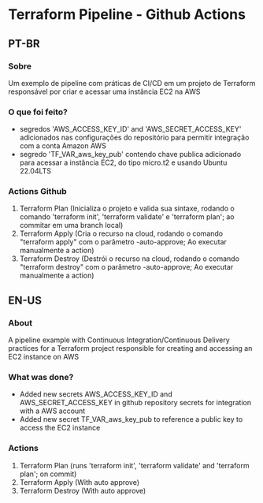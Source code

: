 # Terraform Pipeline - Github Actions  

## PT-BR
### Sobre 
Um exemplo de pipeline com práticas de CI/CD em um projeto de Terraform responsável por criar e acessar uma instância EC2 na AWS

### O que foi feito?
* segredos 'AWS_ACCESS_KEY_ID' and 'AWS_SECRET_ACCESS_KEY' adicionados nas configurações do repositório para permitir integração com a conta Amazon AWS
* segredo 'TF_VAR_aws_key_pub' contendo chave publica adicionado para acessar a instância EC2, do tipo micro.t2 e usando Ubuntu 22.04LTS

### Actions Github
1. Terraform Plan (Inicializa o projeto e valida sua sintaxe, rodando o comando 'terraform init', 'terraform validate' e 'terraform plan'; ao commitar em uma branch local)
2. Terraform Apply (Cria o recurso na cloud, rodando o comando "terraform apply" com o parâmetro -auto-approve; Ao executar manualmente a action)
3. Terraform Destroy (Destrói o recurso na cloud, rodando o comando "terraform destroy" com o parâmetro -auto-approve; Ao executar manualmente a action)

## EN-US
### About
A pipeline example with Continuous Integration/Continuous Delivery practices for a Terraform project responsible for creating and accessing an EC2 instance on AWS 

### What was done?
* Added new secrets AWS_ACCESS_KEY_ID and AWS_SECRET_ACCESS_KEY in github repository secrets for integration with a AWS account
* Added new secret TF_VAR_aws_key_pub to reference a public key to access the EC2 instance

### Actions
1. Terraform Plan (runs 'terraform init', 'terraform validate' and 'terraform plan'; on commit)
2. Terraform Apply (With auto approve)
3. Terraform Destroy (With auto approve)